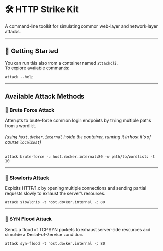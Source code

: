 # 🛠️ HTTP Strike Kit

A command-line toolkit for simulating common web-layer and network-layer attacks.

---

## 🚀 Getting Started

You can run this also from a container named `attackcli`.  
To explore available commands:

```shell
attack --help
```

---

## Available Attack Methods

### 🔐 Brute Force Attack

Attempts to brute-force common login endpoints by trying multiple paths from a wordlist.  

###### (using `host.docker.internal` inside the container, running it in host it's of course `localhost`)

```shell
attack brute-force -u host.docker.internal:80 -w path/to/wordlists -t 10
```

---

### 🦥 Slowloris Attack

Exploits HTTP/1.x by opening multiple connections and sending partial requests slowly to exhaust the server’s resources.

```shell
attack slowloris -t host.docker.internal -p 80
```

---

### 🌊 SYN Flood Attack

Sends a flood of TCP SYN packets to exhaust server-side resources and simulate a Denial-of-Service condition.

```shell
attack syn-flood -t host.docker.internal -p 80
```